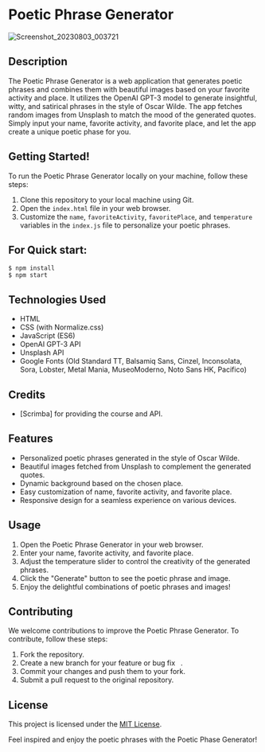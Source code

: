# Poetic Phrase Generator

![Screenshot_20230803_003721](https://github.com/mohammadshahidbeigh/poetic-phase-generator/assets/85876937/f982c4de-014e-4d2a-98bb-64d21e7dd09c)


## Description

The Poetic Phrase Generator is a web application that generates poetic phrases and combines them with beautiful images based on your favorite activity and place. It utilizes the OpenAI GPT-3 model to generate insightful, witty, and satirical phrases in the style of Oscar Wilde. The app fetches random images from Unsplash to match the mood of the generated quotes. Simply input your name, favorite activity, and favorite place, and let the app create a unique poetic phase for you.

## Getting Started!

To run the Poetic Phrase Generator locally on your machine, follow these steps:

1. Clone this repository to your local machine using Git.
2. Open the `index.html` file in your web browser.
3. Customize the `name`, `favoriteActivity`, `favoritePlace`, and `temperature` variables in the `index.js` file to personalize your poetic phrases.


## For Quick start:

```
$ npm install
$ npm start
```



## Technologies Used

- HTML
- CSS (with Normalize.css)
- JavaScript (ES6)
- OpenAI GPT-3 API
- Unsplash API
- Google Fonts (Old Standard TT, Balsamiq Sans, Cinzel, Inconsolata, Sora, Lobster, Metal Mania, MuseoModerno, Noto Sans HK, Pacifico)


## Credits
- [Scrimba] for providing the course and API.
  
## Features

- Personalized poetic phrases generated in the style of Oscar Wilde.
- Beautiful images fetched from Unsplash to complement the generated quotes.
- Dynamic background based on the chosen place.
- Easy customization of name, favorite activity, and favorite place.
- Responsive design for a seamless experience on various devices.

## Usage

1. Open the Poetic Phrase Generator in your web browser.
2. Enter your name, favorite activity, and favorite place.
3. Adjust the temperature slider to control the creativity of the generated phrases.
4. Click the "Generate" button to see the poetic phrase and image.
5. Enjoy the delightful combinations of poetic phrases and images!

## Contributing

We welcome contributions to improve the Poetic Phrase Generator. To contribute, follow these steps:

1. Fork the repository.
2. Create a new branch for your feature or bug fix ` `.
3. Commit your changes and push them to your fork.
4. Submit a pull request to the original repository.

## License

This project is licensed under the [MIT License](LICENSE).

Feel inspired and enjoy the poetic phrases with the Poetic Phase Generator!
